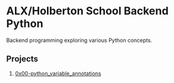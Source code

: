 # ALX/Holberton School Backend Python

Backend programming exploring various Python concepts.

## Projects
1. [0x00-python_variable_annotations](0x00-python_variable_annotations)
